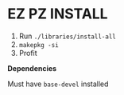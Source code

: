 # EZ PZ INSTALL
1. Run `./libraries/install-all `
2. `makepkg -si`
3. Profit

**Dependencies**

Must have `base-devel` installed
